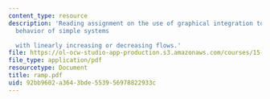 ```yaml
---
content_type: resource
description: 'Reading assignment on the use of graphical integration to estimate the
  behavior of simple systems

  with linearly increasing or decreasing flows.'
file: https://ol-ocw-studio-app-production.s3.amazonaws.com/courses/15-988-system-dynamics-self-study-fall-1998-spring-1999/92bb9602a3643bde553956978822933c_ramp.pdf
file_type: application/pdf
resourcetype: Document
title: ramp.pdf
uid: 92bb9602-a364-3bde-5539-56978822933c
---
```

